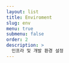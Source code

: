 ```yaml
---
layout: list
title: Enviroment
slug: env
menu: true
submenu: false
order: 2
description: >
  인프라 및 개발 환경 설정
---
```

